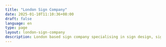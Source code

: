 ```yaml
---
title: "London Sign Company"
date: 2025-01-10T11:10:36+08:00
draft: false
language: en
type: page
layout: london-sign-company
description: London based sign company specialising in sign design, sign manufacturing and sign installation
---
```



